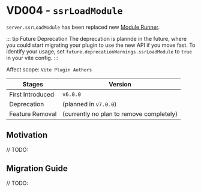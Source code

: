 # VD004 - `ssrLoadModule`

`server.ssrLoadModule` has been replaced new [Module Runner](/guide/api-vite-environment#modulerunner).

::: tip Future Deprecation
The deprecation is plannde in the future, where you could start migrating your plugin to use the new API if you move fast. To identify your usage, set `future.deprecationWarnings.ssrLoadModule` to `true` in your vite config.
:::

Affect scope: `Vite Plugin Authors`

| Stages           | Version                                  |
| ---------------- | ---------------------------------------- |
| First Introduced | `v6.0.0`                                 |
| Deprecation      | (planned in `v7.0.0`)                    |
| Feature Removal  | (currently no plan to remove completely) |

## Motivation

// TODO:

## Migration Guide

// TODO:
